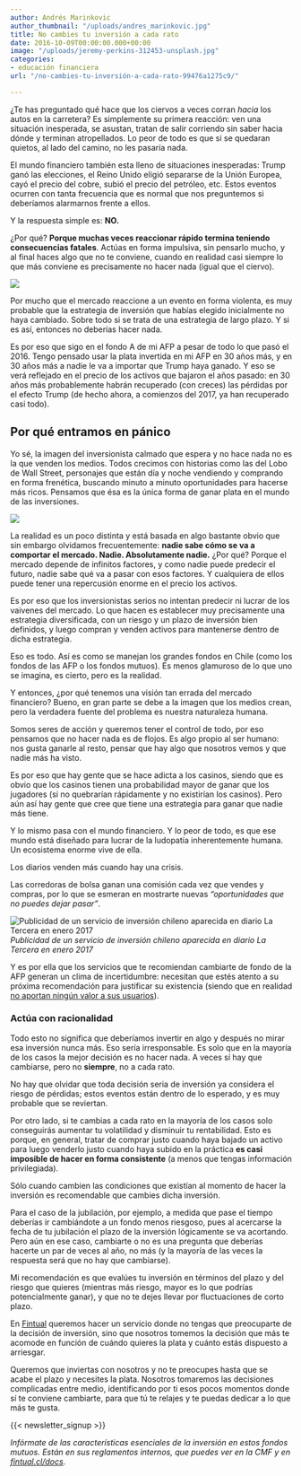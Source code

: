 ```yaml
---
author: Andrés Marinkovic
author_thumbnail: "/uploads/andres_marinkovic.jpg"
title: No cambies tu inversión a cada rato
date: 2016-10-09T00:00:00.000+00:00
image: "/uploads/jeremy-perkins-312453-unsplash.jpg"
categories:
- educación financiera
url: "/no-cambies-tu-inversión-a-cada-rato-99476a1275c9/"

---
```

¿Te has preguntado qué hace que los ciervos a veces corran _hacia_ los autos en la carretera? Es simplemente su primera reacción: ven una situación inesperada, se asustan, tratan de salir corriendo sin saber hacia dónde y terminan atropellados. Lo peor de todo es que si se quedaran quietos, al lado del camino, no les pasaría nada.

El mundo financiero también esta lleno de situaciones inesperadas: Trump ganó las elecciones, el Reino Unido eligió separarse de la Unión Europea, cayó el precio del cobre, subió el precio del petróleo, etc. Estos eventos ocurren con tanta frecuencia que es normal que nos preguntemos si deberíamos alarmarnos frente a ellos.

Y la respuesta simple es: **NO.**

¿Por qué? **Porque muchas veces reaccionar rápido termina teniendo consecuencias fatales**. Actúas en forma impulsiva, sin pensarlo mucho, y al final haces algo que no te conviene, cuando en realidad casi siempre lo que más conviene es precisamente no hacer nada (igual que el ciervo).

![](/uploads/no-cambies.png)

Por mucho que el mercado reaccione a un evento en forma violenta, es muy probable que la estrategia de inversión que habías elegido inicialmente no haya cambiado. Sobre todo si se trata de una estrategia de largo plazo. Y si es así, entonces no deberías hacer nada.

Es por eso que sigo en el fondo A de mi AFP a pesar de todo lo que pasó el 2016. Tengo pensado usar la plata invertida en mi AFP en 30 años más, y en 30 años más a nadie le va a importar que Trump haya ganado. Y eso se verá reflejado en el precio de los activos que bajaron el años pasado: en 30 años más probablemente habrán recuperado (con creces) las pérdidas por el efecto Trump (de hecho ahora, a comienzos del 2017, ya han recuperado casi todo).

## Por qué entramos en pánico

Yo sé, la imagen del inversionista calmado que espera y no hace nada no es la que venden los medios. Todos crecimos con historias como las del Lobo de Wall Street, personajes que están día y noche vendiendo y comprando en forma frenética, buscando minuto a minuto oportunidades para hacerse más ricos. Pensamos que ésa es la única forma de ganar plata en el mundo de las inversiones.

![](/uploads/no-cambies-tu4867.jpg)

La realidad es un poco distinta y está basada en algo bastante obvio que sin embargo olvidamos frecuentemente: **nadie sabe cómo se va a comportar el mercado. Nadie. Absolutamente nadie.** ¿Por qué? Porque el mercado depende de infinitos factores, y como nadie puede predecir el futuro, nadie sabe qué va a pasar con esos factores. Y cualquiera de ellos puede tener una repercusión enorme en el precio los activos.

Es por eso que los inversionistas serios no intentan predecir ni lucrar de los vaivenes del mercado. Lo que hacen es establecer muy precisamente una estrategia diversificada, con un riesgo y un plazo de inversión bien definidos, y luego compran y venden activos para mantenerse dentro de dicha estrategia.

Eso es todo. Así es como se manejan los grandes fondos en Chile (como los fondos de las AFP o los fondos mutuos). Es menos glamuroso de lo que uno se imagina, es cierto, pero es la realidad.

Y entonces, ¿por qué tenemos una visión tan errada del mercado financiero? Bueno, en gran parte se debe a la imagen que los medios crean, pero la verdadera fuente del problema es nuestra naturaleza humana.

Somos seres de acción y queremos tener el control de todo, por eso pensamos que no hacer nada es de flojos. Es algo propio al ser humano: nos gusta ganarle al resto, pensar que hay algo que nosotros vemos y que nadie más ha visto.

Es por eso que hay gente que se hace adicta a los casinos, siendo que es obvio que los casinos tienen una probabilidad mayor de ganar que los jugadores (si no quebrarían rápidamente y no existirían los casinos). Pero aún así hay gente que cree que tiene una estrategia para ganar que nadie más tiene.

Y lo mismo pasa con el mundo financiero. Y lo peor de todo, es que ese mundo está diseñado para lucrar de la ludopatía inherentemente humana. Un ecosistema enorme vive de ella.

Los diarios venden más cuando hay una crisis.

Las corredoras de bolsa ganan una comisión cada vez que vendes y compras, por lo que se esmeran en mostrarte nuevas _“oportunidades que no puedes dejar pasar”_.

![Publicidad de un servicio de inversión chileno aparecida en diario La Tercera en enero 2017](/uploads/no-cambies-tu6942.jpeg)_Publicidad de un servicio de inversión chileno aparecida en diario La Tercera en enero 2017_

Y es por ella que los servicios que te recomiendan cambiarte de fondo de la AFP generan un clima de incertidumbre: necesitan que estés atento a su próxima recomendación para justificar su existencia (siendo que en realidad [no aportan ningún valor a sus usuarios](https://twitter.com/TendenciaAFP/status/805859921791250433)).

### Actúa con racionalidad

Todo esto no significa que deberíamos invertir en algo y después no mirar esa inversión nunca más. Eso sería irresponsable. Es solo que en la mayoría de los casos la mejor decisión es no hacer nada. A veces sí hay que cambiarse, pero no **siempre**, no a cada rato.

No hay que olvidar que toda decisión seria de inversión ya considera el riesgo de pérdidas; estos eventos están dentro de lo esperado, y es muy probable que se reviertan.

Por otro lado, si te cambias a cada rato en la mayoría de los casos solo conseguirás aumentar tu volatilidad y disminuir tu rentabilidad. Esto es porque, en general, tratar de comprar justo cuando haya bajado un activo para luego venderlo justo cuando haya subido en la práctica **es casi imposible de hacer en forma consistente** (a menos que tengas información privilegiada).

Sólo cuando cambien las condiciones que existían al momento de hacer la inversión es recomendable que cambies dicha inversión.

Para el caso de la jubilación, por ejemplo, a medida que pase el tiempo deberías ir cambiándote a un fondo menos riesgoso, pues al acercarse la fecha de tu jubilación el plazo de la inversión lógicamente se va acortando. Pero aún en ese caso, cambiarte o no es una pregunta que deberías hacerte un par de veces al año, no más (y la mayoría de las veces la respuesta será que no hay que cambiarse).

Mi recomendación es que evalúes tu inversión en términos del plazo y del riesgo que quieres (mientras más riesgo, mayor es lo que podrías potencialmente ganar), y que no te dejes llevar por fluctuaciones de corto plazo.

En [Fintual](https://fintual.cl) queremos hacer un servicio donde no tengas que preocuparte de la decisión de inversión, sino que nosotros tomemos la decisión que más te acomode en función de cuándo quieres la plata y cuánto estás dispuesto a arriesgar. 

Queremos que inviertas con nosotros y no te preocupes hasta que se acabe el plazo y necesites la plata. Nosotros tomaremos las decisiones complicadas entre medio, identificando por ti esos pocos momentos donde sí te conviene cambiarte, para que tú te relajes y te puedas dedicar a lo que más te gusta.


{{< newsletter_signup >}}

_Infórmate de las características esenciales de la inversión en estos fondos mutuos. Están en sus reglamentos internos, que puedes ver en la CMF y en_ [_fintual.cl/docs_](http://fintual.cl/docs).